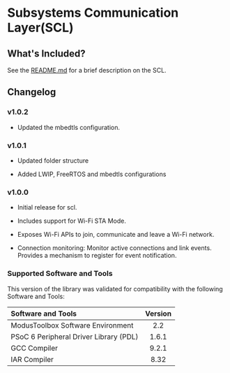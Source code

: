 # Subsystems Communication Layer(SCL)

## What's Included?
See the [README.md](./README.md) for a brief description on the SCL.

## Changelog
### v1.0.2
* Updated the mbedtls configuration.

### v1.0.1
* Updated folder structure

* Added LWIP, FreeRTOS and mbedtls configurations

### v1.0.0
* Initial release for scl.

* Includes support for Wi-Fi STA Mode.

* Exposes Wi-Fi APIs to join, communicate and leave a Wi-Fi network.

* Connection monitoring: Monitor active connections and link events. Provides a mechanism to register for event notification.

### Supported Software and Tools
This version of the library was validated for compatibility with the following Software and Tools:

| Software and Tools                                      | Version |
| :---                                                    | :----:  |
| ModusToolbox Software Environment                       | 2.2     |
| PSoC 6 Peripheral Driver Library (PDL)                  | 1.6.1   |
| GCC Compiler                                            | 9.2.1   |
| IAR Compiler                                            | 8.32    |
